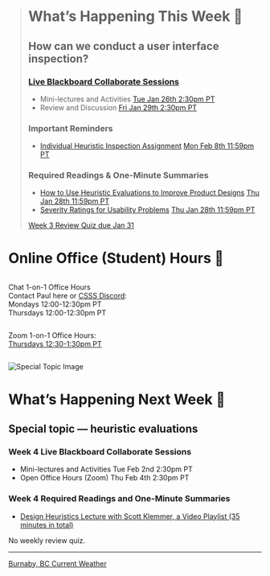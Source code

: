 > # What’s Happening This Week 💫
> ## How can we conduct a user interface inspection?
> ### [Live Blackboard Collaborate Sessions](https://canvas.sfu.ca/courses/61465/external_tools/3544)  
> *  Mini-lectures and Activities <span class='badge'> [Tue Jan 26th 2:30pm PT](https://www.timeanddate.com/worldclock/fixedtime.html?msg=CMPT-363+Mini-lectures+and+Activities&iso=20210126T1430&p1=256&ah=1&am=50) </span>
> *  Review and Discussion  <span class='badge'> [Fri Jan 29th 2:30pm PT](https://www.timeanddate.com/worldclock/fixedtime.html?msg=CMPT-363+Review+and+Discussion&iso=20210129T1430&p1=256&am=50)</span>
>
> ### Important Reminders
> *  [Individual Heuristic Inspection Assignment](https://canvas.sfu.ca/courses/61465/assignments/610787) <span class='badge'> [Mon Feb 8th 11:59pm PT](https://www.timeanddate.com/worldclock/fixedtime.html?msg=CMPT-363+Individual+Heuristic+Inspection+Assignment+Due+Date&iso=20210208T2359)</span>
>
> ### Required Readings & One-Minute Summaries
> *  [How to Use Heuristic Evaluations to Improve Product Designs](https://canvas.sfu.ca/courses/61465/assignments/610785) <span class='badge'> [Thu Jan 28th 11:59pm PT](https://www.timeanddate.com/worldclock/fixedtime.html?msg=Week+4+%28Jan+28+-+18%29+Weekly+Readings+One-Minute+Summaries+Due+Date&iso=20210128T2359&p1=256)</span>
> *  [Severity Ratings for Usability Problems](https://canvas.sfu.ca/courses/61465/assignments/610784) <span class='badge'> [Thu Jan 28th 11:59pm PT](https://www.timeanddate.com/worldclock/fixedtime.html?msg=Week+4+%28Jan+28+-+18%29+Weekly+Readings+One-Minute+Summaries+Due+Date&iso=20210128T2359&p1=256)</span>
>
> [Week 3 Review Quiz due Jan 31](https://canvas.sfu.ca/courses/61465/assignments/610794 ':class=button')

# Online Office (Student) Hours 🏫

<div class="row">
<div class="column">

Chat 1-on-1 Office Hours  
Contact Paul here or [CSSS Discord](https://t.co/GZQUc6iVjS):  
Mondays 12:00-12:30pm PT  
Thursdays 12:00-12:30pm PT  

</div>
<div class="column">

Zoom 1-on-1 Office Hours:  
[Thursdays 12:30-1:30pm PT](https://www2.cs.sfu.ca/CourseCentral/363/paulh/1-on-1-office-hours/)  

</div>
</div>

![Special Topic Image](../../assets/images/common/dave-hoefler-vl2uAIdBWJ8-unsplash.jpg ':class=banner-image')

# What’s Happening Next Week 🔭

## Special topic — heuristic evaluations

### Week 4 Live Blackboard Collaborate Sessions

* Mini-lectures and Activities <span class='badge'>Tue Feb 2nd 2:30pm PT</span>
* Open Office Hours (Zoom) <span class='badge'>Thu Feb 4th 2:30pm PT</span>

### Week 4 Required Readings and One-Minute Summaries

* [Design Heuristics Lecture with Scott Klemmer, a Video Playlist (35 minutes in total)](https://www.youtube.com/playlist?list=PLVtu1bDQijari7LfHOoSTdcpbWIkwZWIA)  	

No weekly review quiz.  

---

<a class="weatherwidget-io" href="https://forecast7.com/en/49d25n122d98/burnaby/" data-label_1="Burnaby, BC" data-label_2="Current Weather" data-font="Open Sans" data-icons="Climacons" data-mode="Current" data-days="3" data-theme="weather_one" >Burnaby, BC Current Weather</a>
